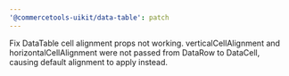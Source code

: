 ```yaml
---
'@commercetools-uikit/data-table': patch
---
```


Fix DataTable cell alignment props not working.
verticalCellAlignment and horizontalCellAlignment were not passed from DataRow to DataCell, causing default alignment to apply instead.